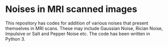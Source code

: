 # Noises in MRI scanned images

This repository has codes for addition of various noises that present themselves in MRI scans.
These may include Gaussian Noise, Rician Noise, Impulsive or Salt and Pepper Noise etc.
The code has been written in Python 3.
